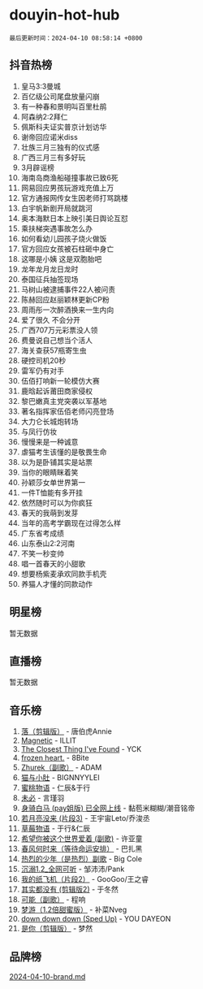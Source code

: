 # douyin-hot-hub

`最后更新时间：2024-04-10 08:58:14 +0800`

## 抖音热榜

1. 皇马3:3曼城
1. 百亿级公司尾盘放量闪崩
1. 有一种春和景明叫百里杜鹃
1. 阿森纳2:2拜仁
1. 佩斯科夫证实普京计划访华
1. 谢帝回应诺米diss
1. 壮族三月三独有的仪式感
1. 广西三月三有多好玩
1. 3月辟谣榜
1. 海南岛商渔船碰撞事故已致6死
1. 网易回应男孩玩游戏充值上万
1. 官方通报网传女生因老师打骂跳楼
1. 白宇帆新剧开局就跳河
1. 奥本海默日本上映引美日舆论互怼
1. 乘扶梯突遇事故怎么办
1. 如何看幼儿园孩子烧火做饭
1. 官方回应女孩被石柱砸中身亡
1. 这哪是小姨 这是双胞胎吧
1. 龙年龙月龙日龙时
1. 泰国征兵抽签现场
1. 马树山被逮捕事件22人被问责
1. 陈赫回应赵丽颖林更新CP粉
1. 周雨彤一次醉酒换来一生内向
1. 爱了很久 不会分开
1. 广西707万元彩票没人领
1. 费曼说自己想当个活人
1. 海关查获57瓶寄生虫
1. 硬控司机20秒
1. 雷军仍有对手
1. 伍佰打响新一轮模仿大赛
1. 鹿晗起诉莆田商家侵权
1. 黎巴嫩真主党突袭以军基地
1. 著名指挥家伍佰老师闪亮登场
1. 大力仑长城炮转场
1. 与凤行仿妆
1. 慢慢来是一种诚意
1. 虐猫考生该懂的是敬畏生命
1. 以为是卧铺其实是站票
1. 当你的眼睛眯着笑
1. 孙颖莎女单世界第一
1. 一件T恤能有多开挂
1. 依然随时可以为你疯狂
1. 春天的我萌到发芽
1. 当年的高考学霸现在过得怎么样
1. 广东省考成绩
1. 山东泰山2:2河南
1. 不笑一秒变帅
1. 唱一首春天的小甜歌
1. 想要杨紫麦承欢同款手机壳
1. 养猫人才懂的同款动作

## 明星榜

暂无数据

## 直播榜

暂无数据

## 音乐榜

1. [落（剪辑版）](https://sf5-hl-cdn-tos.douyinstatic.com/obj/tos-cn-ve-2774/o0h6HvN1BBbli9LtU3i5fQIleBQMF5Cg4TZmmC) - 唐伯虎Annie
1. [Magnetic](https://sf3-cdn-tos.douyinstatic.com/obj/tos-cn-ve-2774/oAQCYdBNZfLACGDmVFAsfAtpy32tqErgQ3XgBN) - ILLIT
1. [The Closest Thing I've Found](https://sf5-hl-cdn-tos.douyinstatic.com/obj/tos-cn-ve-2774/514ab5d9146f4d2ca454b7adff8e5e4d) - YCK
1. [frozen heart.](https://sf5-hl-cdn-tos.douyinstatic.com/obj/tos-cn-ve-2774/oIIWJfyjIACZA9zQMtnJ6hQQhFC4vhCupoRBsO) - 8Bite
1. [Zhurek（副歌）](https://sf27-cdn-tos.douyinstatic.com/obj/tos-cn-ve-2774/ooQm8FBZQDlf0btEYgVpCcSCQfrdJGBEKZYBGS) - ADAM
1. [猫与小肚](https://sf5-hl-cdn-tos.douyinstatic.com/obj/tos-cn-ve-2774/osZeoClMECgK8DYl6VebABgbchEtPYQjZEnRtd) - BIGNNYYLEI
1. [蜜桃物语](https://sf5-hl-cdn-tos.douyinstatic.com/obj/tos-cn-ve-2774/oIhOSCZtIACtYU4XQkngiW9kCBfVD1Fz9IYeqL) - 仁辰&于行
1. [未必](https://sf5-hl-cdn-tos.douyinstatic.com/obj/tos-cn-ve-2774/ogntQMFnKQDZUgTCYuJgfLEtleYZZFxBQqhhFB) - 言瑾羽
1. [身骑白马 (pay姐版) 已全网上线](https://sf5-hl-cdn-tos.douyinstatic.com/obj/tos-cn-ve-2774/oQLO5ZgLsFkaDhdIIveF2zUCgfweY0gWaH4AQG) - 黏苞米糊糊/潮音铭帝
1. [若月亮没来 (片段3)](https://sf3-cdn-tos.douyinstatic.com/obj/tos-cn-ve-2774/okfyEUsGW1B1ovJi5JiN9IjvAT2lMwA054GoEB) - 王宇宙Leto/乔浚丞
1. [草莓物语](https://sf3-cdn-tos.douyinstatic.com/obj/tos-cn-ve-2774/okynhJ7jEAIIZBfsLgYMEI8QC3WbQNN66RKzhT) - 于行&仁辰
1. [希望你被这个世界爱着 (副歌)](https://sf5-hl-cdn-tos.douyinstatic.com/obj/tos-cn-ve-2774/oUHCmWQfZlE3QQBKBeD8rCFLpJzPgCpImhsxMt) - 许亚童
1. [春风何时来（等待命运安排）](https://sf5-hl-cdn-tos.douyinstatic.com/obj/tos-cn-ve-2774/oICBNbD3gelMfB4WgiD1KI2jQtXZE2FgHLwtsl) - 巴扎黑
1. [热烈的少年（是热烈）副歌](https://sf3-cdn-tos.douyinstatic.com/obj/tos-cn-ve-2774/owVNI0CLDAUMtSz6TEYvfFBFL4UDFFhLfgK8fa) - Big Cole
1. [沉溺1.2_全网可听](https://sf3-cdn-tos.douyinstatic.com/obj/tos-cn-ve-2774/ok2QoiBqsWAX9McZmWiI9gAB0EzwD4Xj6yfmtH) - 邹沛沛/Pank
1. [我的纸飞机（片段2）](https://sf5-hl-cdn-tos.douyinstatic.com/obj/tos-cn-ve-2774/oM2ZrKcg2CD5AeRB2gkeXOFB1IxAGJdZPazYHf) - GooGoo/王之睿
1. [其实都没有 (剪辑版2)](https://sf3-cdn-tos.douyinstatic.com/obj/tos-cn-ve-2774/oEBNQenHZtBhxYjGgUDQk0BCHTigQafgFlbQ7k) - 于冬然
1. [可能（副歌）](https://sf5-hl-cdn-tos.douyinstatic.com/obj/tos-cn-ve-2774/cde1731888894259b333569393c2fb51) - 程响
1. [梦游（1.2倍甜蜜版）](https://sf6-cdn-tos.douyinstatic.com/obj/tos-cn-ve-2774/o4gyAUm8hwufoEABmwVIiQtHsFuGzAEEWtNMzo) - 补菜Nveg
1. [down down down (Sped Up)](https://sf5-hl-cdn-tos.douyinstatic.com/obj/tos-cn-ve-2774/ow80iABiXIO9DsFwK6WeZKMaJRi3BPJAotDy8m) - YOU DAYEON
1. [是你（剪辑版）](https://sf3-cdn-tos.douyinstatic.com/obj/tos-cn-ve-2774/46019dae783c4c969944217fe1cfafc4) - 梦然

## 品牌榜

[2024-04-10-brand.md](2024-04-10-brand.md)
